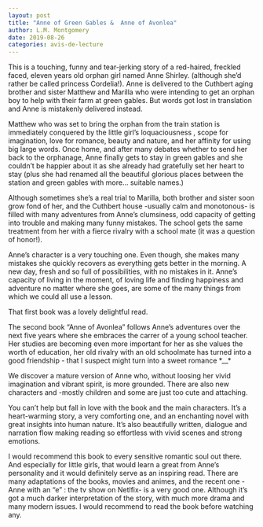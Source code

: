```yaml
---
layout: post
title: "Anne of Green Gables &  Anne of Avonlea"
author: L.M. Montgomery
date: 2019-08-26
categories: avis-de-lecture
---
```


This is a touching, funny and tear-jerking story of a red-haired, freckled faced, eleven years old orphan girl named Anne Shirley. (although she’d rather be called princess Cordelia!). Anne is delivered to the Cuthbert aging brother and sister Matthew and Marilla who were intending to get an orphan boy to help with their farm at green gables. But words got lost in translation and Anne is mistakenly delivered instead.

Matthew who was set to bring the orphan from the train station is immediately conquered by the little girl’s loquaciousness , scope for imagination, love for romance, beauty and nature, and her affinity for using big large words. 
Once home, and after many debates whether to send her back to the orphanage, Anne finally gets to stay in green gables and she couldn’t be happier about it as she already had gratefully set her heart to stay (plus she had renamed all the beautiful glorious places between the station and green gables with more... suitable names.)

Although sometimes she’s a real trial to Marilla, both brother and sister soon grow fond of her, and the Cuthbert house -usually calm and monotonous- is filled with many adventures from Anne’s clumsiness, odd capacity of getting into trouble and making many funny mistakes. The school gets the same treatment from her with a fierce rivalry with a school mate (it was a question of honor!). 

Anne’s character is a very touching one. Even though, she makes many mistakes she quickly recovers as everything gets better in the morning. A new day, fresh and so full of possibilities, with no mistakes in it.
Anne’s capacity of living in the moment, of loving life and finding happiness and adventure no matter where she goes, are some of the many things from which we could all use a lesson. 

That first book was a lovely delightful read.

The second book “Anne of Avonlea” follows Anne’s adventures over the next five years where she embraces the carrer of a young school teacher. Her studies are becoming even more important for her as she values the worth of education, her old rivalry with an old schoolmate has turned into a good friendship - that I suspect might turn into a sweet romance \*__\* 

We discover a mature version of Anne who, without loosing her vivid imagination and vibrant spirit, is more grounded. 
There are also new characters and -mostly children and some are just too cute and attaching.

You can’t help but fall in love with the book and the main characters. It’s a heart-warming story, a very comforting one, and an enchanting novel with great insights into human nature. It’s also beautifully written, dialogue and narration flow making reading so effortless with vivid scenes and strong emotions.

I would recommend this book to every sensitive romantic soul out there. And especially for little girls, that would learn a great from Anne’s personality and it would definitely serve as an inspiring read. 
There are many adaptations of the books, movies and animes, and the recent one - Anne with an “e” : the tv show on Netlfix- is a very good one. Although it’s got a much darker interpretation of the story, with much more drama and many modern issues. I would recommend to read the book before watching any.